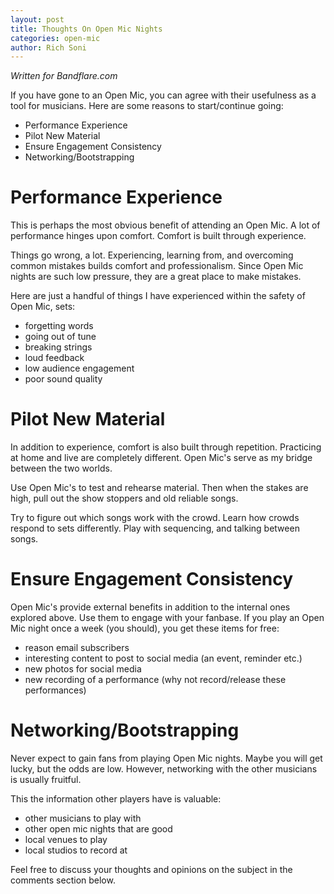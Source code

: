 ```yaml
---
layout: post
title: Thoughts On Open Mic Nights
categories: open-mic
author: Rich Soni
---
```


*Written for Bandflare.com*

If you have gone to an Open Mic, you can agree with their usefulness as a tool for musicians.
Here are some reasons to start/continue going:

* Performance Experience
* Pilot New Material
* Ensure Engagement Consistency
* Networking/Bootstrapping

# Performance Experience

This is perhaps the most obvious benefit of attending an Open Mic.
A lot of performance hinges upon comfort.
Comfort is built through experience.

Things go wrong, a lot.
Experiencing, learning from, and overcoming common mistakes builds comfort and professionalism.
Since Open Mic nights are such low pressure, they are a great place to make mistakes.

Here are just a handful of things I have experienced within the safety of Open Mic, sets:

* forgetting words
* going out of tune
* breaking strings
* loud feedback
* low audience engagement
* poor sound quality

# Pilot New Material

In addition to experience, comfort is also built through repetition.
Practicing at home and live are completely different.
Open Mic's serve as my bridge between the two worlds.

Use Open Mic's to test and rehearse material.
Then when the stakes are high, pull out the show stoppers and old reliable songs.

Try to figure out which songs work with the crowd.
Learn how crowds respond to sets differently.
Play with sequencing, and talking between songs.

# Ensure Engagement Consistency

Open Mic's provide external benefits in addition to the internal ones explored above.
Use them to engage with your fanbase.
If you play an Open Mic night once a week (you should), you get these items for free:

* reason email subscribers
* interesting content to post to social media (an event, reminder etc.)
* new photos for social media
* new recording of a performance (why not record/release these performances)

# Networking/Bootstrapping

Never expect to gain fans from playing Open Mic nights.
Maybe you will get lucky, but the odds are low.
However, networking with the other musicians is usually fruitful.

This the information other players have is valuable:

* other musicians to play with
* other open mic nights that are good
* local venues to play
* local studios to record at


Feel free to discuss your thoughts and opinions on the subject in the comments section below.
